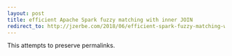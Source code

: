 ```yaml
---
layout: post
title: efficient Apache Spark fuzzy matching with inner JOIN
redirect_to: http://jzerbe.com/2018/06/efficient-spark-fuzzy-matching-with-inner-join/
---
```

This attempts to preserve permalinks.
